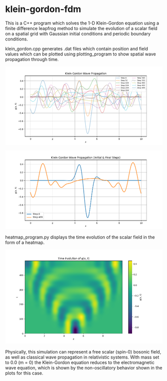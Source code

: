 # klein-gordon-fdm
 
This is a C++ program which solves the 1-D Klein-Gordon equation using a finite difference leapfrog method to simulate the evolution of a scalar field on a spatial grid with Gaussian initial conditions and periodic boundary conditions. 

klein_gordon.cpp generates .dat files which contain position and field values which can be plotted using plotting_program to show spatial wave propagation through time.

![spatial](./img/klein_gordon_wave_propagation.png)

![initialvsfinal](./img/klein_gordon_wave_propagation_initial_final.png)

heatmap_program.py displays the time evolution of the scalar field in the form of a heatmap. 

![heatmap](./img/klein_gordon_heatmap.png)

Physically, this simulation can represent a free scalar (spin-0) bosonic field, as well as classical wave propagation in relativistic systems. With mass set to 0.0 (m = 0) the Klein-Gordon equation reduces to the electromagnetic wave equation, which is shown by the non-oscillatory behavior shown in the plots for this case. 



